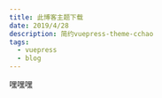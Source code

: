 ```yaml
---
title: 此博客主题下载
date: 2019/4/28
description: 简约vuepress-theme-cchao
tags:
  - vuepress
  - blog
---
```


嘿嘿嘿
